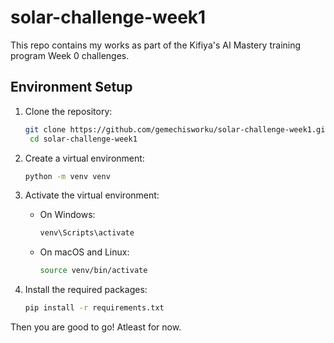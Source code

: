 # solar-challenge-week1
This repo contains my works as part of the Kifiya's AI Mastery training program Week 0 challenges.

## Environment Setup
1. Clone the repository:
   ```bash
   git clone https://github.com/gemechisworku/solar-challenge-week1.git
    cd solar-challenge-week1
    ```

2. Create a virtual environment:
    ```bash
    python -m venv venv
    ```
3. Activate the virtual environment:
    - On Windows:
        ```bash
        venv\Scripts\activate
        ```
    - On macOS and Linux:
        ```bash
        source venv/bin/activate
        ```
4. Install the required packages:
    ```bash
    pip install -r requirements.txt
    ```
Then you are good to go! Atleast for now.
